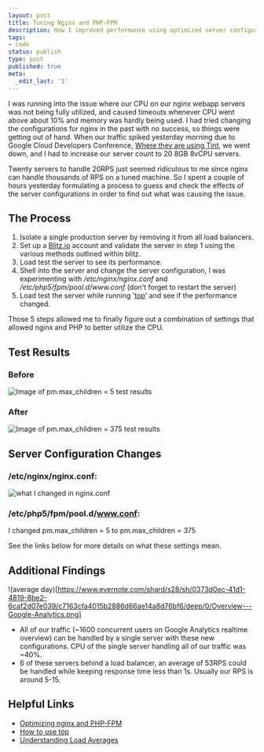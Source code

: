 ```yaml
---
layout: post
title: Tuning Nginx and PHP-FPM
description: How I improved performance using optimized server configurations.
tags:
- code
status: publish
type: post
published: true
meta:
  _edit_last: '1'
---
```


I was running into the issue where our CPU on our nginx webapp servers was not being fully utilized, and caused timeouts whenever CPU went above about 10% and memory was hardly being used. I had tried changing the configurations for nginx in the past with no success, so things were getting out of hand. When our traffic spiked yesterday morning due to Google Cloud Developers Conference, [Where they are using Tint](https://cloud.google.com/events/google-cloud-platform-live/), we went down, and I had to increase our server count to 20 8GB 8vCPU servers.

Twenty servers to handle 20RPS just seemed ridiculous to me since nginx can handle thousands of RPS on a tuned machine. So I spent a couple of hours yesterday formulating a process to guess and check the effects of the server configurations in order to find out what was causing the issue.

## The Process

1. Isolate a single production server by removing it from all load balancers.
2. Set up a [Blitz.io](http://www.blitz.io) account and validate the server in step 1 using the various methods outlined within blitz.
3. Load test the server to see its performance.
4. Shell into the server and change the server configuration, I was experimenting with _/etc/nginx/nginx.conf_ and _/etc/php5/fpm/pool.d/www.conf_ (don't forget to restart the server)
5. Load test the server while running '[top](http://linuxaria.com/howto/understanding-the-top-command-on-linux?lang=en)' and see if the performance changed.

Those 5 steps allowed me to finally figure out a combination of settings that allowed nginx and PHP to better utilize the CPU. 

## Test Results

### Before
![Image of pm.max\_children = 5 test results](https://www.evernote.com/shard/s28/sh/3d0acd19-0b62-4472-b6e2-c6dc6bb53f3c/174663792b7b55eff243ed43882a8acc/deep/0/Menubar-and-Blitz---Load-testing-from-the-cloud-and-ryochiba---root@webapp-4-p---etc-php5-fpm---ssh---80-61-and-hm_api.php---dev_mac-and-HipChat---Nik-Aitharaju.png)

### After
![Image of pm.max\_children = 375 test results](https://www.evernote.com/shard/s28/sh/62a31cc9-4dfb-456d-873f-5f82c521ebe8/62f3c5e0427010b8098dc9093f26fea1/deep/0/Screenshot-3-25-14,-6-30-PM.png)

## Server Configuration Changes

### /etc/nginx/nginx.conf:
![what I changed in nginx.conf](https://www.evernote.com/shard/s28/sh/fbd35cb2-bdac-4a05-b478-a53ad7e9590f/97671f7a075683fbc5431fb52d62c177/deep/0/added-nginx-optimizations---5461e45---hypemarks-tint\_app.png)

### /etc/php5/fpm/pool.d/www.conf:
I changed pm.max\_children = 5 to pm.max\_children = 375

See the links below for more details on what these settings mean.

## Additional Findings
!(average day)[https://www.evernote.com/shard/s28/sh/0373d0ec-41d1-4819-8be2-6caf2d07e039/c7163cfa4015b2886d66ae14a8d76bf6/deep/0/Overview---Google-Analytics.png]
* All of our traffic (~1600 concurrent users on Google Analytics realtime overview) can be handled by a single server with these new configurations. CPU of the single server handling all of our traffic was ~40%.
* 6 of these servers behind a load balancer, an average of 53RPS could be handled while keeping response time less than 1s. Usually our RPS is around 5-15.

## Helpful Links 

* [Optimizing nginx and PHP-FPM](http://nls.io/optimize-nginx-and-php-fpm-max_children/)
* [How to use top](http://linuxaria.com/howto/understanding-the-top-command-on-linux?lang=en)
* [Understanding Load Averages](http://blog.scoutapp.com/articles/2009/07/31/understanding-load-averages)
